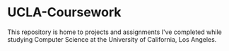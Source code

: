 # UCLA-Coursework
This repository is home to projects and assignments I've completed while studying Computer Science at the University of California, Los Angeles.

